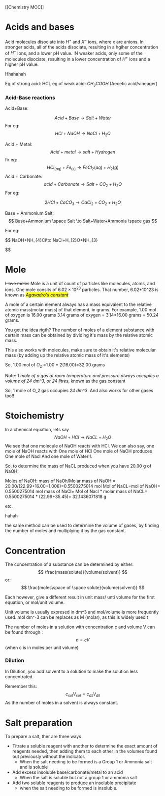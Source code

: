 [[Chemistry MOC]]
# Acids and bases

Acid molecules disociate into $H^+$ and $X^-$ ions, where x are anions.
In stronger acids, all of the acids disociate, resulting in a hgiher concentration of $H^+$ Ions, and a lower pH value.
IN weaker acids, only some of the molecules disociate, resulting in a lower concentration of $H^+$ ions and a higher pH value.

Hhahahah

Eg of strong acid: HCL
eg of weak acid: $CH_3 COOH$ (Aecetic acid/vineager)



### Acid-Base reactions
Acid+Base:

$$
Acid+Base\to Salt+Water
$$
For eg:
$$
HCl+NaOH\to NaCl+H_{2}O
$$

Acid + Metal:
$$
Acid+metal\to salt+ Hydrogen
$$
fir eg:
$$
HCl_{(aq)}+ Fe_{(s)}\to FeCl_{2}{(aq)}+H_{2}(g)
$$
Acid + Carbonate:
$$
acid+Carbonate\to Salt+CO_{2}+H_{2}O
$$
For eg:

$$
2HCl+CaCO_{3}\to CaCl_{2}+CO_{2}+H_{2}O
$$

Base + Ammonium Salt:
$$
Base+Ammonium \space Salt \to Salt+Water+Ammonia \space gas
$$

For eg:


$$
NaOH+NH_{4}Cl\to NaCl+H_{2}O+NH_{3}

$$






# Mole
~~I love moles~~
Mole is a unit of count of particles like molecules, atoms, and ions.
One mole consits of $6.02 \times 10^{23}$ particles.
That number, 6.02\*10\^23 is known as _<mark class="hltr-cyan">Agavadro's constant</mark>_


A mole of a certain element always has a mass equivalent to the relative atomic mass(molar mass) of that element, in grams.
For example, 1.00 mol of oxygen is 16.00 grams
3.14 grams of oxygen = 3.14\*16.00 grams = 50.24 grams.

You get the idea rigth?
The number of moles of a element substance with certain mass can be obtained by dividing it's mass by the relative atomic mass.

This also works with molecules, make sure to obtain it's relative molecular mass (by adding up the relative atomic mass of it's elements)

So, 1.00 mol of $O_2$ =1.00 \* 2(16.00)=32.00 grams

Note:
_1 mole of a gas at room temperature and pressure always occupies a volume of 24 dm^3, or 24 litres_, known as the gas constant

So, 1 mole of O_2 gas occupies _24 dm^3_.
And also works for other gases too!!



# Stoichemistry

In a chemical equation, lets say
$$
NaOH+HCl\to NaCL+H_{2}O
$$
We see that one molecule of NaOH reacts with HCl.
We can also say, one mole of NaOH reacts with One mole of HCl
One mole of NaOH produces One mole of Nacl And one mole of Water!!.

So, to determine the mass of NaCL produced when you have 20.00 g of NaOH:

Moles of NaOH: mass of NaOh/Molar mass of NaOH = 20.00/(22.99+16.00+1.008)=0.5500275014 mol
Mol of NaCL=mol of NaOH= 0.5500275014 mol
mass of NaCl= Mol of Nacl \* molar mass of NaCL= 0.5500275014 * (22.99+35.45)= 32.1436071818 g


etc.


hahah

the same method can be used to determine the volume of gases, by finding the number of moles and multiplying it by the gas constant.




# Concentration

The concentration of a substance can be determined by either:
$$
\frac{mass(solute)}{volume(solvent)}
$$
or:
$$
\frac{moles\space of \space solute}{volume(solvent)}
$$

Each however, give a different result in unit mass/ unti volume for the first equation, or mol/unit volume.

Unit volume is usually expresed in dm\^3 and mol/volume is more frequently used. 
mol dm\^-3 can be replaces as M (molar), as this is widely used
t

The number of moles in  a solution with concentration c and volume V can be found through :
$$
n=cV
$$
(when c is in moles per unit volume)
### Dilution
In Dilution, you add solvent to a solution to make the solution less concentrated.

Remember this:
$$
c_{sol}V_{sol}=c_{dil}V_{dil}
$$
As the number of moles in a solvent is always constant. 



# Salt preparation

To prepare a salt, ther are three ways
- Titrate a soluble reagent with another to determine the exact amount of reagents needed, then adding them to each other in the volumes found out previously without the indicator. 
	- When the salt needing to be formed is a Group 1 or Ammonia salt and is soluble
- Add excess insoluble base/carbonate/metal to an acid
	- When the salt is soluble but not a group 1 or ammonia salt
- Add two soluble reagents to produce an insoluble precipitate
	- when the salt needing to be formed is insoluble.